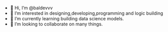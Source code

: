 - 👋 Hi, I’m @baldevvv
- 👀 I’m interested in designing,developing,programming and logic building
- 🌱 I’m currently learning building data science models.
- 💞️ I’m looking to collaborate on many things.

<!---
baldevvv/baldevvv is a ✨ special ✨ repository because its `README.md` (this file) appears on your GitHub profile.
You can click the Preview link to take a look at your changes.
--->
